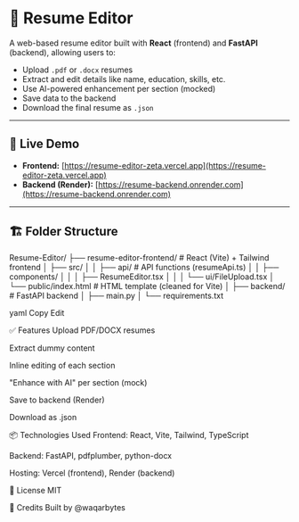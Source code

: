 # 📝 Resume Editor

A web-based resume editor built with **React** (frontend) and **FastAPI** (backend), allowing users to:
- Upload `.pdf` or `.docx` resumes
- Extract and edit details like name, education, skills, etc.
- Use AI-powered enhancement per section (mocked)
- Save data to the backend
- Download the final resume as `.json`

---

## 🚀 Live Demo

- **Frontend:** [https://resume-editor-zeta.vercel.app](https://resume-editor-zeta.vercel.app)
- **Backend (Render):** [https://resume-backend.onrender.com](https://resume-backend.onrender.com)

---

## 🏗️ Folder Structure

Resume-Editor/
├── resume-editor-frontend/ # React (Vite) + Tailwind frontend
│ ├── src/
│ │ ├── api/ # API functions (resumeApi.ts)
│ │ ├── components/
│ │ │ ├── ResumeEditor.tsx
│ │ │ └── ui/FileUpload.tsx
│ └── public/index.html # HTML template (cleaned for Vite)
│
├── backend/ # FastAPI backend
│ ├── main.py
│ └── requirements.txt

yaml
Copy
Edit



✅ Features
Upload PDF/DOCX resumes

Extract dummy content

Inline editing of each section

"Enhance with AI" per section (mock)

Save to backend (Render)

Download as .json

📦 Technologies Used
Frontend: React, Vite, Tailwind, TypeScript

Backend: FastAPI, pdfplumber, python-docx

Hosting: Vercel (frontend), Render (backend)

📜 License
MIT

🙌 Credits
Built by @waqarbytes
